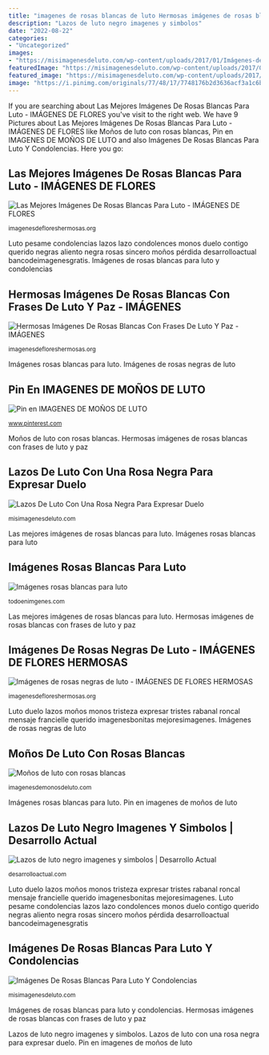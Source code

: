 ```yaml
---
title: "imagenes de rosas blancas de luto Hermosas imágenes de rosas blancas con frases de luto y paz"
description: "Lazos de luto negro imagenes y simbolos"
date: "2022-08-22"
categories:
- "Uncategorized"
images:
- "https://misimagenesdeluto.com/wp-content/uploads/2017/01/Imágenes-de-rosas-blancas-de-luto.jpg"
featuredImage: "https://misimagenesdeluto.com/wp-content/uploads/2017/01/Imágenes-de-rosas-blancas-de-luto.jpg"
featured_image: "https://misimagenesdeluto.com/wp-content/uploads/2017/08/Rosas-negras-de-luto-con-frases-PORTADA-FACEBOOK.jpg"
image: "https://i.pinimg.com/originals/77/48/17/7748176b2d3636acf3a1c6b00d3023eb.png"
---
```


If you are searching about Las Mejores Imágenes De Rosas Blancas Para Luto - IMÁGENES DE FLORES you've visit to the right web. We have 9 Pictures about Las Mejores Imágenes De Rosas Blancas Para Luto - IMÁGENES DE FLORES like Moños de luto con rosas blancas, Pin en IMAGENES DE MOÑOS DE LUTO and also Imágenes De Rosas Blancas Para Luto Y Condolencias. Here you go:

## Las Mejores Imágenes De Rosas Blancas Para Luto - IMÁGENES DE FLORES

![Las Mejores Imágenes De Rosas Blancas Para Luto - IMÁGENES DE FLORES](https://imagenesdefloreshermosas.org/wp-content/uploads/2016/09/flores-blancas-para-pésame.jpg "Moños de luto con rosas blancas")

<small>imagenesdefloreshermosas.org</small>

Luto pesame condolencias lazos lazo condolences monos duelo contigo querido negras aliento negra rosas sincero moños pérdida desarrolloactual bancodeimagenesgratis. Imágenes de rosas blancas para luto y condolencias

## Hermosas Imágenes De Rosas Blancas Con Frases De Luto Y Paz - IMÁGENES

![Hermosas Imágenes De Rosas Blancas Con Frases De Luto Y Paz - IMÁGENES](https://imagenesdefloreshermosas.org/wp-content/uploads/2016/09/imágenes-de-rosas-blancas-con-frases-de-luto-y-pesar.jpg "Pin en imagenes de moños de luto")

<small>imagenesdefloreshermosas.org</small>

Imágenes rosas blancas para luto. Imágenes de rosas negras de luto

## Pin En IMAGENES DE MOÑOS DE LUTO

![Pin en IMAGENES DE MOÑOS DE LUTO](https://i.pinimg.com/originals/77/48/17/7748176b2d3636acf3a1c6b00d3023eb.png "Moños de luto con rosas blancas")

<small>www.pinterest.com</small>

Moños de luto con rosas blancas. Hermosas imágenes de rosas blancas con frases de luto y paz

## Lazos De Luto Con Una Rosa Negra Para Expresar Duelo

![Lazos De Luto Con Una Rosa Negra Para Expresar Duelo](https://misimagenesdeluto.com/wp-content/uploads/2017/08/Rosas-negras-de-luto-con-frases-PORTADA-FACEBOOK.jpg "Luto duelo lazos moños monos tristeza expresar tristes rabanal roncal mensaje francielle querido imagenesbonitas mejoresimagenes")

<small>misimagenesdeluto.com</small>

Las mejores imágenes de rosas blancas para luto. Imágenes rosas blancas para luto

## Imágenes Rosas Blancas Para Luto

![Imágenes rosas blancas para luto](https://todoenimgenes.com/wp-content/uploads/2016/05/rosas-para-pesame.jpg "Lazos de luto con una rosa negra para expresar duelo")

<small>todoenimgenes.com</small>

Las mejores imágenes de rosas blancas para luto. Hermosas imágenes de rosas blancas con frases de luto y paz

## Imágenes De Rosas Negras De Luto - IMÁGENES DE FLORES HERMOSAS

![Imágenes de rosas negras de luto - IMÁGENES DE FLORES HERMOSAS](https://imagenesdefloreshermosas.org/wp-content/uploads/2016/09/fotos-de-rosas-negras-de-luto.jpg "Imágenes de rosas blancas para luto y condolencias")

<small>imagenesdefloreshermosas.org</small>

Luto duelo lazos moños monos tristeza expresar tristes rabanal roncal mensaje francielle querido imagenesbonitas mejoresimagenes. Imágenes de rosas negras de luto

## Moños De Luto Con Rosas Blancas

![Moños de luto con rosas blancas](https://imagenesdemonosdeluto.com/wp-content/uploads/2020/05/1.jpg "Lazos de luto negro imagenes y simbolos")

<small>imagenesdemonosdeluto.com</small>

Imágenes rosas blancas para luto. Pin en imagenes de moños de luto

## Lazos De Luto Negro Imagenes Y Simbolos | Desarrollo Actual

![Lazos de luto negro imagenes y simbolos | Desarrollo Actual](http://desarrolloactual.com/wp-content/uploads/2015/11/cinta-o-lazo-de-Luto-2-1.gif "Hermosas imágenes de rosas blancas con frases de luto y paz")

<small>desarrolloactual.com</small>

Luto duelo lazos moños monos tristeza expresar tristes rabanal roncal mensaje francielle querido imagenesbonitas mejoresimagenes. Luto pesame condolencias lazos lazo condolences monos duelo contigo querido negras aliento negra rosas sincero moños pérdida desarrolloactual bancodeimagenesgratis

## Imágenes De Rosas Blancas Para Luto Y Condolencias

![Imágenes De Rosas Blancas Para Luto Y Condolencias](https://misimagenesdeluto.com/wp-content/uploads/2017/01/Imágenes-de-rosas-blancas-de-luto.jpg "Luto duelo lazos moños monos tristeza expresar tristes rabanal roncal mensaje francielle querido imagenesbonitas mejoresimagenes")

<small>misimagenesdeluto.com</small>

Imágenes de rosas blancas para luto y condolencias. Hermosas imágenes de rosas blancas con frases de luto y paz

Lazos de luto negro imagenes y simbolos. Lazos de luto con una rosa negra para expresar duelo. Pin en imagenes de moños de luto
